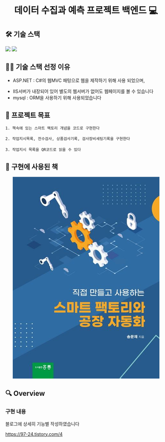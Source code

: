 <h1 align="center">데이터 수집과 예측 프로젝트 백엔드 💻 </h1>

## 🛠️ 기술 스택


<img src="https://img.shields.io/badge/dotnet-512BD4?style=for-the-badge&logo=dotnet&logoColor=white" /> 
<img src="https://img.shields.io/badge/mysql-4479A1?style=round&logo=mysql&logoColor=white" />


## 🤹🏻 기술 스택 선정 이유

- ASP.NET : C#의 웹MVC 패텅으로 웹을 제작하기 위해 사용 되었으며,<p></p>
- IIS서버가 내장되어 있어 별도의 웹서버가 없어도 웹페이지를 볼 수 있습니다
- mysql : ORM을 사용하기 위해 사용되었습니다
## 📌 프로젝트 목표

```sh
1. 책속에 있는 스마트 팩토리 개념을 코드로 구현한다

2. 작업지시목록, 전수검사, 상품검사기록, 검사장비세팅기록을 구현한다

3. 작업지시 목록을 QR코드로 읽을 수 있다
```

## 📄 구현에 사용된 책

<center>
    <img src="./img/구현에 사용된 책.jpg" />
</center>

## 🔍 Overview

### 구현 내용
블로그에 상세히 기능별 작성하였습니다<p></p>
https://97-24.tistory.com/4
